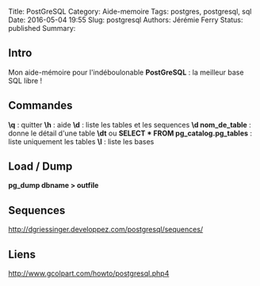 Title: PostGreSQL
Category: Aide-memoire
Tags: postgres, postgresql, sql
Date: 2016-05-04 19:55
Slug: postgresql
Authors: Jérémie Ferry
Status: published
Summary:

## Intro

Mon aide-mémoire pour l'indéboulonable **PostGreSQL** : la meilleur base SQL libre !

## Commandes

**\q** : quitter
**\h** : aide
**\d** : liste les tables et les sequences
**\d nom_de_table** : donne le détail d'une table
**\dt** ou **SELECT * FROM pg_catalog.pg_tables** : liste uniquement les tables
**\l** : liste les bases

## Load / Dump

**pg_dump dbname > outfile**

## Sequences

http://dgriessinger.developpez.com/postgresql/sequences/

## Liens

http://www.gcolpart.com/howto/postgresql.php4